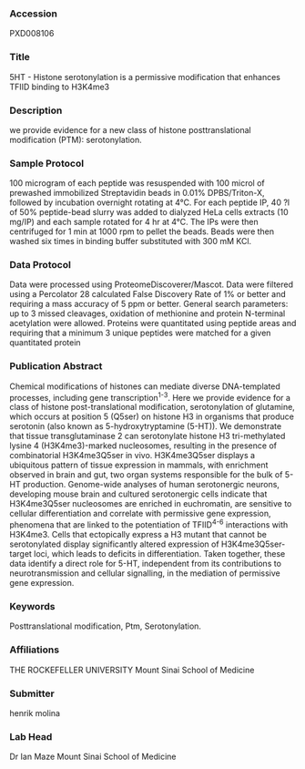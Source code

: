### Accession
PXD008106

### Title
5HT -  Histone serotonylation is a permissive modification that enhances TFIID binding to H3K4me3

### Description
we provide evidence for a new class of histone posttranslational modification (PTM): serotonylation.

### Sample Protocol
100 microgram of each peptide was resuspended with 100 microl of prewashed immobilized Streptavidin beads in 0.01% DPBS/Triton-X, followed by incubation overnight rotating at 4°C. For each peptide IP, 40 ?l of 50% peptide-bead slurry was added to dialyzed HeLa cells extracts (10 mg/IP) and each sample rotated for 4 hr at 4°C. The IPs were then centrifuged for 1 min at 1000 rpm to pellet the beads. Beads were then washed six times in binding buffer substituted with 300 mM KCl.

### Data Protocol
Data were processed using ProteomeDiscoverer/Mascot. Data were filtered using a Percolator 28 calculated False Discovery Rate of 1% or better and requiring a mass accuracy of 5 ppm or better. General search parameters: up to 3 missed cleavages, oxidation of methionine and protein N-terminal acetylation were allowed. Proteins were quantitated using peptide areas and requiring that a minimum 3 unique peptides were matched for a given quantitated protein

### Publication Abstract
Chemical modifications of histones can mediate diverse DNA-templated processes, including gene transcription<sup>1-3</sup>. Here we provide evidence for a class of histone post-translational modification, serotonylation of glutamine, which occurs at position 5 (Q5ser) on histone H3 in organisms that produce serotonin (also known as 5-hydroxytryptamine (5-HT)). We demonstrate that tissue transglutaminase 2 can serotonylate histone H3 tri-methylated lysine 4 (H3K4me3)-marked nucleosomes, resulting in the presence of combinatorial H3K4me3Q5ser in vivo. H3K4me3Q5ser displays a ubiquitous pattern of tissue expression in mammals, with enrichment observed in brain and gut, two organ systems responsible for the bulk of 5-HT production. Genome-wide analyses of human serotonergic neurons, developing mouse brain and cultured serotonergic cells indicate that H3K4me3Q5ser nucleosomes are enriched in euchromatin, are sensitive to cellular differentiation and correlate with permissive gene expression, phenomena that are linked to the potentiation of TFIID<sup>4-6</sup> interactions with H3K4me3. Cells that&#xa0;ectopically express a H3 mutant that cannot be serotonylated display significantly altered expression of H3K4me3Q5ser-target loci, which leads to deficits in differentiation. Taken together, these data identify a direct role for 5-HT, independent from its contributions to neurotransmission and cellular signalling, in the mediation of permissive gene expression.

### Keywords
Posttranslational modification, Ptm, Serotonylation.

### Affiliations
THE ROCKEFELLER UNIVERSITY
Mount Sinai School of Medicine

### Submitter
henrik molina

### Lab Head
Dr Ian Maze
Mount Sinai School of Medicine



